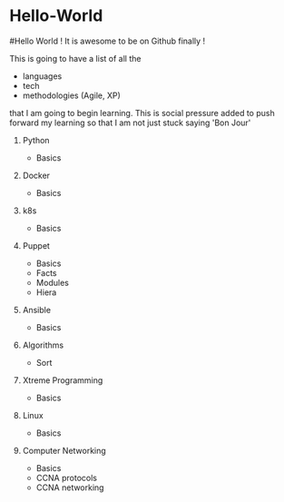 # Hello-World
#Hello World ! It is awesome to be on Github finally !

This is going to have a list of all the 
- languages
- tech
- methodologies (Agile, XP)

that I am going to begin learning. This is social pressure added to push forward my learning so that I am not just stuck saying 'Bon Jour'

1. Python
   - Basics

2. Docker
   - Basics
   
3. k8s
   - Basics
   
4. Puppet
   - Basics
   - Facts
   - Modules
   - Hiera
   
5. Ansible
   - Basics

5. Algorithms
   - Sort

6. Xtreme Programming
   - Basics

7. Linux
   - Basics

8. Computer Networking
   - Basics
   - CCNA protocols
   - CCNA networking

